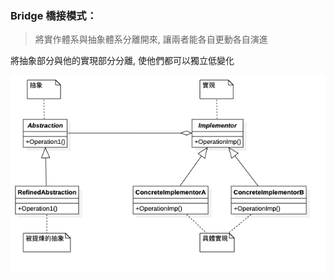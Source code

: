 ### Bridge 橋接模式：
> 將實作體系與抽象體系分離開來, 讓兩者能各自更動各自演進

將抽象部分與他的實現部分分離, 使他們都可以獨立低變化

![UML](https://github.com/kimi0230/DesignPatternGolang/blob/master/UML/Bridge.png?raw=true)
